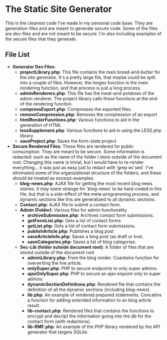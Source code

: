 <h1>The Static Site Generator</h1>
<p>
This is the cleanest code I've made in my personal code base. 
They are generation-files and are meant to generate secure code.
Some of the files are dev-files and are not meant to be secure. 
I'm also including examples of the secure files that they generate.
</p>
<h2>File List</h2>
<ul>
	<li><b>Generator Dev Files</b>:
		<ul>
			<li><b>projectLibrary.php</b>: 
				This file contains the main bread-and-butter for the site generator. 
				It's a pretty large file, that maybe could be split into a couple of files. 
				However, the longes function is the main rendering function, and that process is just a long process.</li>
			<li><b>adminRenderers.php</b>: 
				This file has the meat-and-potatoes of the admin renderer. 
				The project library calls these functions at the end of the rendering funciton. </li>
			<li><b>compressExport.php</b>:
				Compresses the exported files.</li>
			<li><b>removeCompression.php</b>:
				Removes the compression of an export</li>
			<li><b>htmlRenderFunctions.php</b>:
				Various functions to aid in the generation of HTML</li>
			<li><b>lessSupplement.php</b>:
				Various functions to aid in using the LESS.php library.</li>
			<li><b>saveProject.php</b>:
				Saves the form-state project</li>
		</ul>
	</li>
	<li><b>Secure Rendered Files</b>:
		These files are rendered for public consumption. 
		They are meant to be secure.
		Some information is redacted: such as the name of the folder I store outside of the document root.
		Changing this name is trivial, but I would have to re-render everything... it was just as easy just to redact with 'grep w/ sed'.
		I've eliminated some of the organizational structure of the folders, and these should be treated as excerpt-examples.
			<ul>
				<li><b>blog-news.php</b>: AJAX file for getting the most recent blog news stories. It may seem strange for 'blog-news' to be hard-coded in this file, but that is a side-effect of the meta-programming process, and dynamic sections like this are generalized to all dynamic sections.</li>
				<li><b>Contact.php</b>: AJAX file to submit a contact form.</li>
				<li><b>Admin (Folder)</b>: Various files for admin functionality
					<ul>
						<li><b>archiveSubmission.php</b>: Archives contact form submissions.</li>
						<li><b>getFormList.php</b>: Gets a list of contact forms </li>
						<li><b>getList.php</b>: Gets a list of contact form submissions. </li>
						<li><b>publishArticle.php</b>: Publishes a blog post</li>
						<li><b>saveArticleInfo.php</b>: Saves a blog post (as draft or live).</li>
						<li><b>saveCategories.php</b>: Saves a list of blog categories.</li>
					</ul>
				</li>
				<li><b>Sec-Lib (folder outside document root)</b>: A folder of files that are stored outside of the document root
					<ul>
						<li><b>adminLibrary.php</b>: From the blog render. Coantains function for overwriting the live article. </li>
						<li><b>onlySuper.php</b>: PHP to secure endpoints to only super admins.</li>
						<li><b>ajaxOnlySuper.php</b>: PHP to secure an ajax enpoint only to super admins</li>
						<li><b>dynamicSectionDefinitions.php</b>: Rendered file that contains the definition of all the dynamic sections (including blog-news).</li>
						<li><b>lib.php</b>: An example of rendered prepared statements. Concatins a function for adding extended information to an blog article result.</li>
						<li><b>lib-contact.php</b>: Rendered files that contains the functions to encrypt and decript the information going into the db for the contact form (with redactions).</li>
						<li><b>lib-RMF.php</b>: An example of the PHP library rendered by the API generator that targets SQLite.</li>
					</ul>
				</li>
			</ul>
	</li>
</ul>